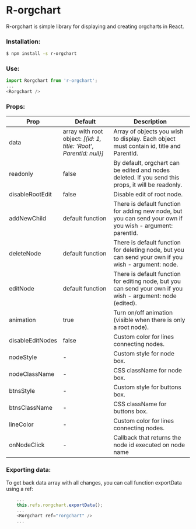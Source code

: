 # R-orgchart

R-orgchart is simple library for displaying and creating orgcharts in React.

### Installation:

```sh
$ npm install -s r-orgchart
```

### Use:

```javascript
import Rorgchart from 'r-orgchart';
...
<Rorgchart />
```

### Props:

| Prop             | Default                                                            | Description                                                                                                  |
| ---------------- | ------------------------------------------------------------------ | ------------------------------------------------------------------------------------------------------------ |
| data             | array with root object: _[{id: 1, title: 'Root', ParentId: null}]_ | Array of objects you wish to display. Each object must contain id, title and ParentId.                       |
| readonly         | false                                                              | By default, orgchart can be edited and nodes deleted. If you send this props, it will be readonly.           |
| disableRootEdit  | false                                                              | Disable edit of root node.                                                                                   |
| addNewChild      | default function                                                   | There is default function for adding new node, but you can send your own if you wish - argument: parentId.   |
| deleteNode       | default function                                                   | There is default function for deleting node, but you can send your own if you wish - argument: node.         |
| editNode         | default function                                                   | There is default function for editing node, but you can send your own if you wish - argument: node (edited). |
| animation        | true                                                               | Turn on/off animation (visible when there is only a root node).                                              |
| disableEditNodes | false                                                              | Custom color for lines connecting nodes.                                                                     |
| nodeStyle        | -                                                                  | Custom style for node box.                                                                                   |
| nodeClassName    | -                                                                  | CSS className for node box.                                                                                  |
| btnsStyle        | -                                                                  | Custom style for buttons box.                                                                                |
| btnsClassName    | -                                                                  | CSS className for buttons box.                                                                               |
| lineColor        | -                                                                  | Custom color for lines connecting nodes.                                                                     |
| onNodeClick      | -                                                                  | Callback that returns the node id executed on node name                                                      |

### Exporting data:

To get back data array with all changes, you can call function exportData using a ref:

```javascript
    ...
    this.refs.rorgchart.exportData();
    ...
    <Rorgchart ref="rorgchart" />
    ...
```
